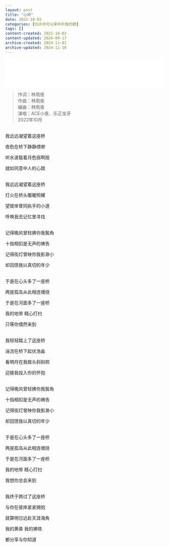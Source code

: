 ```yaml
---
layout: post
title: "心桥"
date: 2022-10-02
categories: [也许你可以来听听我的歌]
tags: []
content-created: 2022-10-02
content-updated: 2024-09-17
archive-created: 2024-11-01
archive-updated: 2024-11-10
---
```


<iframe frameborder="no" border="0" marginwidth="0" marginheight="0" width=100% height=86 src="//music.163.com/outchain/player?type=2&id=2628089416&auto=0&height=66"></iframe>

> 作词：林雨夜  
> 作曲：林雨夜  
> 编曲：林雨夜  
> 演唱：ACE小夜、乐正龙牙  
> 2022年10月

<br>
我远远凝望着这座桥

夜色在桥下静静缥缈

听水波载着月色摇啊摇

就如同意中人的心跳

<br>
我远远凝望着这座桥

灯火在桥头暖暖照耀

望彼岸曾同执手的小道

呼唤我去记忆里寻找

<br>
记得晚风曾轻拂你我鬓角

十指相扣是无声的祷告

记得街灯曾映你我影渺小

却回馈我以真切的年少

<br>
于是在心头多了一座桥

两座孤岛从此相连缠绕

于是在河面多了一座桥

我的地带 精心打扫

只等你偶然来到

<br>
我轻轻踏上了这座桥

湍流在桥下起伏浩淼

看明月在我肩头斜斜照

迎接我投入你的怀抱

<br>
记得晚风曾轻拂你我鬓角

十指相扣是无声的祷告

记得街灯曾映你我影渺小

却回馈我以真切的年少

<br>
于是在心头多了一座桥

两座孤岛从此相连缠绕

于是在河面多了一座桥

我的地带 精心打扫

我想你总会来到

<br>
我终于跨过了这座桥

与你在彼岸紧紧拥抱

就算明日远赴天涯海角

我的黄昏 我的拂晓

都分享与你知道
